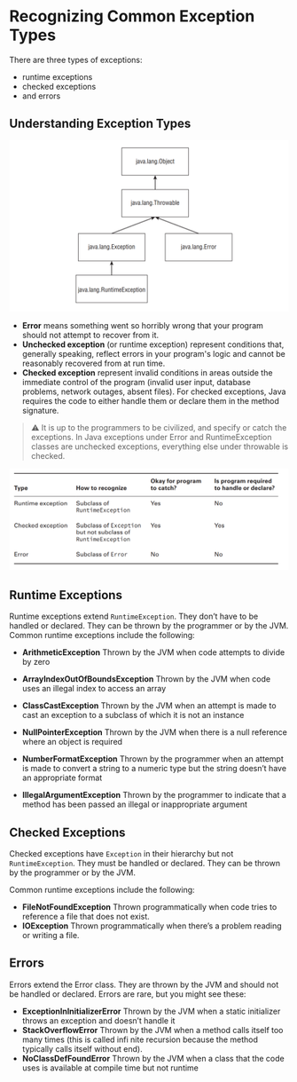 # Recognizing Common Exception Types

There are three types of exceptions:
- runtime exceptions
- checked exceptions
- and errors

## Understanding Exception Types

![Categories of exceptions](resources/exceptions.png)

- **Error** means something went so horribly wrong that your program should not attempt to recover from it.
- **Unchecked exception** (or runtime exception) represent conditions that, generally speaking, reflect errors in your program's logic and cannot be reasonably recovered from at run time.
- **Checked exception** represent invalid conditions in areas outside the immediate control of the program (invalid user input, database problems, network outages, absent files). For checked exceptions, Java requires the code to either handle them or declare them in the method signature.

>⚠ It is up to the programmers to be civilized, and specify or catch the exceptions.
In Java exceptions under Error and RuntimeException classes are unchecked exceptions, everything else under throwable is checked.

![Exception types](resources/exceptions_type.png "Types of exceptions")

## Runtime Exceptions

Runtime exceptions extend `RuntimeException`. They don’t have to be handled or declared.
They can be thrown by the programmer or by the JVM. Common runtime exceptions
include the following:

- **ArithmeticException** Thrown by the JVM when code attempts to divide by zero
- **ArrayIndexOutOfBoundsException** Thrown by the JVM when code uses an illegal index to access an array
- **ClassCastException** Thrown by the JVM when an attempt is made to cast an exception to a subclass of which it is not an instance
- **NullPointerException** Thrown by the JVM when there is a null reference where an object is required

- **NumberFormatException** Thrown by the programmer when an attempt is made to convert a string to a numeric type but the string doesn’t have an appropriate format
- **IllegalArgumentException** Thrown by the programmer to indicate that a method has been passed an illegal or inappropriate argument

## Checked Exceptions

Checked exceptions have `Exception` in their hierarchy but not `RuntimeException`. They must be handled or declared. They can be thrown by the programmer or by the JVM.

Common runtime exceptions include the following:

- **FileNotFoundException** Thrown programmatically when code tries to reference a file that does not exist.
- **IOException** Thrown programmatically when there’s a problem reading or writing a file.

## Errors

Errors extend the Error class. They are thrown by the JVM and should not be handled or declared. Errors are rare, but you might see these:

- **ExceptionInInitializerError** Thrown by the JVM when a static initializer throws an exception and doesn’t handle it
- **StackOverflowError** Thrown by the JVM when a method calls itself too many times (this is called infi nite recursion because the method typically calls itself without end).
- **NoClassDefFoundError** Thrown by the JVM when a class that the code uses is available at compile time but not runtime